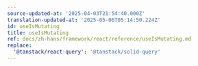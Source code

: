 ```yaml
---
source-updated-at: '2025-04-03T21:54:40.000Z'
translation-updated-at: '2025-05-06T05:14:50.224Z'
id: useIsMutating
title: useIsMutating
ref: docs/zh-hans/framework/react/reference/useIsMutating.md
replace:
  '@tanstack/react-query': '@tanstack/solid-query'
---
```



